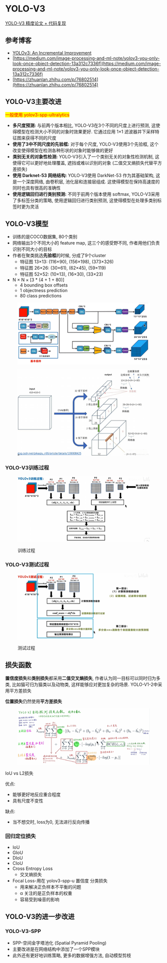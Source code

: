 # YOLO-V3

[YOLO-V3 精度论文 + 代码复现](https://www.bilibili.com/video/BV1Vg411V7bJ/?spm\_id\_from=333.337.search-card.all.click)

## 参考博客

* [YOLOv3: An Incremental Improvement](https://arxiv.org/abs/1804.02767)
* [https://medium.com/image-processing-and-ml-note/yolov3-you-only-look-once-object-detection-13a312c7336f](https://medium.com/image-processing-and-ml-note/yolov3-you-only-look-once-object-detection-13a312c7336f)
* [https://zhuanlan.zhihu.com/p/76802514](https://zhuanlan.zhihu.com/p/76802514)

## YOLO-V3主要改进

<mark style="color:red;">一般使用 yolov3-spp-ultralytics</mark>

* **多尺度预测:** 与前两个版本相比, YOLO-V3在3个不同的尺度上进行预测, 这使得模型在检测大小不同的对象时效果更好. 它通过应用 1×1 滤波器并下采样特征图来获得不同的尺度
* **使用了3中不同尺度的先验框:** 对于每个尺度, YOLO-V3使用3个先验框, 这个改变使得模型在检测各种形状的对象时能够做的更好
* **类别无关的对象性检测:** YOLO-V3引入了一个类别无关的对象性检测机制, 这使得它可以更好地处理覆盖, 遮挡或难以识别的对象 (二值交叉熵损失代替平方差损失)
* **使用 Darknet-53 网络结构:** YOLO-V3使用 DarkNet-53 作为其基础架构, 这是一个深度网络, 由卷积层, 池化层和连接层组成. 这使得模型在保持高速度的同时也具有很高的准确性
* **使用逻辑回归进行类别预测:** 不同于前两个版本使用 softmax, YOLO-V3采用了多标签分类的策略, 使用逻辑回归进行类别预测, 这使得模型在处理多类别标签时更为灵活

## YOLO-V3模型

* 训练的是COCO数据集, 80个类别
* 网络输出3个不同大小的 feature map, 这三个的感受野不同, 作者用他们负责识别不同大小的目标
* 作者在聚类挑选**先验框**的时候, 分成了9个cluster
  * 特征图 13×13: (116×90), (156×198), (373×326)
  * 特征图 26×26: (30×61), (62×45), (59×119)
  * 特征图 52×52: (10×13), (16×30), (33×23)
* N × N × \[3 \* (4 + 1 + 80)]
  * 4 bounding box offsets
  * 1 objectness prediction
  * 80 class predictions

<figure><img src="../.gitbook/assets/image (1) (1) (1) (1).png" alt=""><figcaption></figcaption></figure>

<figure><img src="../.gitbook/assets/YOLOV3.png" alt=""><figcaption></figcaption></figure>

### YOLO-V3训练过程

<figure><img src="../.gitbook/assets/image (5) (1).png" alt=""><figcaption><p>训练过程</p></figcaption></figure>

### YOLO-V3测试过程

<figure><img src="../.gitbook/assets/image (6).png" alt=""><figcaption><p>测试过程</p></figcaption></figure>

## 损失函数

**置信度损失**和**类别损失**都采用**二值交叉熵损失**, 作者认为同一目标可以同时归为多类, 比如猫可归为猫类以及动物类, 这样能够应对更加复杂的场景. YOLO-V1-2中采用平方差损失

**位置损失**仍然使用**平方差损失**

<figure><img src="../.gitbook/assets/image (5).png" alt=""><figcaption></figcaption></figure>

IoU vs L2损失

优点:

* 能够更好地反应重合程度
* 具有尺度不变性

缺点:

* 当不想交时, loss为0, 无法进行反向传播

### 回归定位损失

* IoU
* GIoU
* DIoU
* CIoU
* Cross Entropy Loss
  * 交叉熵损失
* Focal Loss-用在 yolov3-spp-u 置信度 分类损失
  * 用来解决正负样本不平衡的问题
  * α 关注的是正负样本的权重
  * 容易受到噪音的影响

## YOLO-V3的进一步改进

### YOLO-V3-SPP

* SPP-空间金字塔池化 (Spatial Pyramid Pooling)
* 主要改进是在网络结构中添加了一个SPP模块
* 此外还有更好地训练策略, 更多的数据增强方法, 自动模型剪枝



